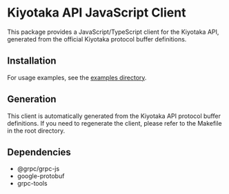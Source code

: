 # Kiyotaka API JavaScript Client

This package provides a JavaScript/TypeScript client for the Kiyotaka API, generated from the official Kiyotaka protocol buffer definitions.

## Installation

For usage examples, see the [examples directory](./examples).

## Generation

This client is automatically generated from the Kiyotaka API protocol buffer definitions. If you
need to regenerate the client, please refer to the Makefile in the root directory.

## Dependencies

- @grpc/grpc-js
- google-protobuf
- grpc-tools
